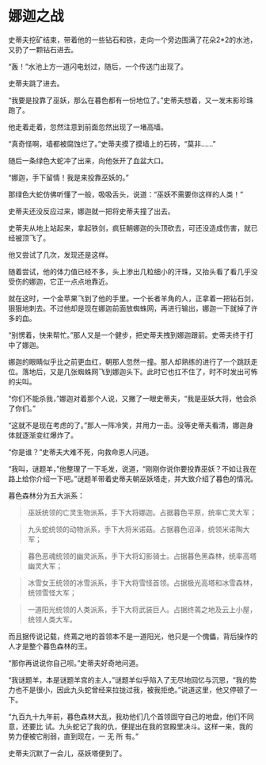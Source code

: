 # 娜迦之战
史蒂夫挖矿结束，带着他的一些钻石和铁，走向一个旁边围满了花朵2*2的水池，又扔了一颗钻石进去。 
  
“轰！”水池上方一道闪电划过，随后，一个传送门出现了。

史蒂夫跳了进去。

“我要是投靠了巫妖，那么在暮色都有一份地位了。”史蒂夫想着，又一发末影珍珠跑了。

他走着走着，忽然注意到前面忽然出现了一堵高墙。

“真奇怪啊，墙都被腐蚀烂了。”史蒂夫摸了摸墙上的石砖，“莫非......”

随后一条绿色大蛇冲了出来，向他张开了血盆大口。

“娜迦，手下留情！我是来投靠巫妖的。”

那绿色大蛇仿佛听懂了一般，吸吸舌头，说道：“巫妖不需要你这样的人类！”

史蒂夫还没反应过来，娜迦就一把将史蒂夫撞了出去。

史蒂夫从地上站起来，拿起铁剑，疯狂朝娜迦的头顶砍去，可还没造成伤害，就已经被顶飞了。

他又尝试了几次，发现还是这样。

随着尝试，他的体力值已经不多，头上渗出几粒细小的汗珠，又抬头看了看几乎没受伤的娜迦，它正一点点地靠近。

就在这时，一个金苹果飞到了他的手里。一个长者羊角的人，正拿着一把钻石剑，狠狠地刺去。不过他却是现在娜迦前面放蜘蛛网，再进行输出，娜迦一下就掉了许多的血。

“别愣着，快来帮忙。”那人又是一个健步，把史蒂夫拽到娜迦跟前。史蒂夫终于打中了娜迦。

娜迦的眼睛似乎比之前更血红，朝那人忽然一撞。那人却熟练的进行了一个跳跃走位。落地后，又是几张蜘蛛网飞到娜迦头下。此时它也扛不住了，时不时发出可怖的尖叫。

“你们不能杀我，”娜迦对着那个人说，又撇了一眼史蒂夫，“我是巫妖大将，他会杀了你们。”

“这就不是现在考虑的了。”那人一阵冷笑，并用力一击。没等史蒂夫看清，娜迦身体就逐渐变红爆炸了。

“你是谁？”史蒂夫大难不死，向救命恩人问道。

“我叫，谜题羊，”他整理了一下毛发，说道，“刚刚你说你要投靠巫妖？不如让我在路上给你介绍一下吧。”谜题羊带着史蒂夫朝巫妖塔走，并大致介绍了暮色的情况。

暮色森林分为五大派系：

> 巫妖统领的亡灵生物派系，手下大将娜迦。占据暮色平原，统率亡灵大军；

> 九头蛇统领的动物派系，手下大将米诺菇。占据暮色沼泽，统领米诺陶大军；

> 暮色恶魂统领的幽灵派系，手下大将幻影骑士。占据暮色黑森林，统率高塔幽灵大军；

> 冰雪女王统领的冰雪派系，手下大将雪怪首领。占据极光高塔和冰雪森林，统领雪怪大军；

> 一道阳光统领的人类派系，手下大将武装巨人。占据终蔫之地及云上小屋，统领人类大军。

而且据传说记载，终蔫之地的首领本不是一道阳光，他只是一个傀儡，背后操作的人才是整个暮色森林的王。

“那你再说说你自己呗。”史蒂夫好奇地问道。

“我谜题羊，本是谜题羊宫的主人，”谜题羊似乎陷入了无尽地回忆与沉思，“我的势力也不是很小，因此九头蛇曾经来拉拢过我，被我拒绝。”说道这里，他又停顿了一下。

“九百九十九年前，暮色森林大乱，我劝他们几个首领固守自己的地盘，他们不同意，还要比 试。九头蛇记了我的仇，便提出在我的宫殿里决斗。这样一来，我的势力便被它削弱，直到现在，一 无 所 有。”

史蒂夫沉默了一会儿，巫妖塔便到了。
 
